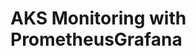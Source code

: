 # AKS Monitoring with PrometheusGrafana                                                                                                                                                                                                                                                                                                                                      
